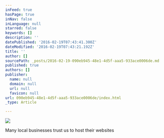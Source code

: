 ```yaml
---
inFeed: true
hasPage: true
inNav: false
inLanguage: null
starred: false
keywords: []
description: ''
datePublished: '2016-02-19T07:43:41.300Z'
dateModified: '2016-02-19T07:43:21.192Z'
title: ''
author: []
sourcePath: _posts/2016-02-19-090eb945-48e1-4d5f-aaa5-933ace0006de.md
published: true
authors: []
publisher:
  name: null
  domain: null
  url: null
  favicon: null
url: 090eb945-48e1-4d5f-aaa5-933ace0006de/index.html
_type: Article

---
```

![](https://the-grid-user-content.s3-us-west-2.amazonaws.com/65ae5164-bfdc-4086-b256-c774eec1cf1d.jpg)

Many local businesses trust us to host their websites